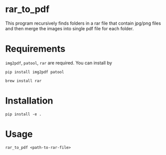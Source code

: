 # rar_to_pdf
This program recursively finds folders in a rar file that contain jpg/png files and then merge the images into single pdf file for each folder.

# Requirements 
`img2pdf`, `patool`, `rar` are required. You can install by 
```
pip install img2pdf patool
```
```
brew install rar
```

# Installation
```
pip install -e .
```

# Usage
```
rar_to_pdf <path-to-rar-file>
```
